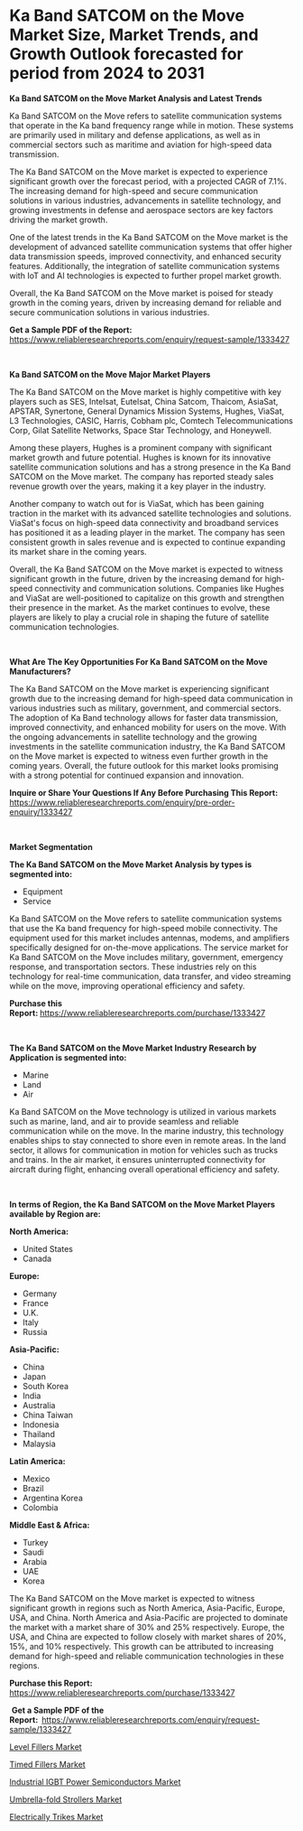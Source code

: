 <p><h1>Ka Band SATCOM on the Move Market Size, Market Trends, and Growth Outlook forecasted for period from 2024 to 2031</h1></p><p><strong>Ka Band SATCOM on the Move Market Analysis and Latest Trends</strong></p>
<p><p>Ka Band SATCOM on the Move refers to satellite communication systems that operate in the Ka band frequency range while in motion. These systems are primarily used in military and defense applications, as well as in commercial sectors such as maritime and aviation for high-speed data transmission.</p><p>The Ka Band SATCOM on the Move market is expected to experience significant growth over the forecast period, with a projected CAGR of 7.1%. The increasing demand for high-speed and secure communication solutions in various industries, advancements in satellite technology, and growing investments in defense and aerospace sectors are key factors driving the market growth.</p><p>One of the latest trends in the Ka Band SATCOM on the Move market is the development of advanced satellite communication systems that offer higher data transmission speeds, improved connectivity, and enhanced security features. Additionally, the integration of satellite communication systems with IoT and AI technologies is expected to further propel market growth.</p><p>Overall, the Ka Band SATCOM on the Move market is poised for steady growth in the coming years, driven by increasing demand for reliable and secure communication solutions in various industries.</p></p>
<p><strong>Get a Sample PDF of the Report:&nbsp;</strong> <a href="https://www.reliableresearchreports.com/enquiry/request-sample/1333427">https://www.reliableresearchreports.com/enquiry/request-sample/1333427</a></p>
<p>&nbsp;</p>
<p><strong>Ka Band SATCOM on the Move Major Market Players</strong></p>
<p><p>The Ka Band SATCOM on the Move market is highly competitive with key players such as SES, Intelsat, Eutelsat, China Satcom, Thaicom, AsiaSat, APSTAR, Synertone, General Dynamics Mission Systems, Hughes, ViaSat, L3 Technologies, CASIC, Harris, Cobham plc, Comtech Telecommunications Corp, Gilat Satellite Networks, Space Star Technology, and Honeywell.</p><p>Among these players, Hughes is a prominent company with significant market growth and future potential. Hughes is known for its innovative satellite communication solutions and has a strong presence in the Ka Band SATCOM on the Move market. The company has reported steady sales revenue growth over the years, making it a key player in the industry.</p><p>Another company to watch out for is ViaSat, which has been gaining traction in the market with its advanced satellite technologies and solutions. ViaSat's focus on high-speed data connectivity and broadband services has positioned it as a leading player in the market. The company has seen consistent growth in sales revenue and is expected to continue expanding its market share in the coming years.</p><p>Overall, the Ka Band SATCOM on the Move market is expected to witness significant growth in the future, driven by the increasing demand for high-speed connectivity and communication solutions. Companies like Hughes and ViaSat are well-positioned to capitalize on this growth and strengthen their presence in the market. As the market continues to evolve, these players are likely to play a crucial role in shaping the future of satellite communication technologies.</p></p>
<p>&nbsp;</p>
<p><strong>What Are The Key Opportunities For Ka Band SATCOM on the Move Manufacturers?</strong></p>
<p><p>The Ka Band SATCOM on the Move market is experiencing significant growth due to the increasing demand for high-speed data communication in various industries such as military, government, and commercial sectors. The adoption of Ka Band technology allows for faster data transmission, improved connectivity, and enhanced mobility for users on the move. With the ongoing advancements in satellite technology and the growing investments in the satellite communication industry, the Ka Band SATCOM on the Move market is expected to witness even further growth in the coming years. Overall, the future outlook for this market looks promising with a strong potential for continued expansion and innovation.</p></p>
<p><strong>Inquire or Share Your Questions If Any Before Purchasing This Report:</strong> <a href="https://www.reliableresearchreports.com/enquiry/pre-order-enquiry/1333427">https://www.reliableresearchreports.com/enquiry/pre-order-enquiry/1333427</a></p>
<p>&nbsp;</p>
<p><strong>Market Segmentation</strong></p>
<p><strong>The Ka Band SATCOM on the Move Market Analysis by types is segmented into:</strong></p>
<p><ul><li>Equipment</li><li>Service</li></ul></p>
<p><p>Ka Band SATCOM on the Move refers to satellite communication systems that use the Ka band frequency for high-speed mobile connectivity. The equipment used for this market includes antennas, modems, and amplifiers specifically designed for on-the-move applications. The service market for Ka Band SATCOM on the Move includes military, government, emergency response, and transportation sectors. These industries rely on this technology for real-time communication, data transfer, and video streaming while on the move, improving operational efficiency and safety.</p></p>
<p><strong>Purchase this Report:&nbsp;</strong><a href="https://www.reliableresearchreports.com/purchase/1333427">https://www.reliableresearchreports.com/purchase/1333427</a></p>
<p>&nbsp;</p>
<p><strong>The Ka Band SATCOM on the Move Market Industry Research by Application is segmented into:</strong></p>
<p><ul><li>Marine</li><li>Land</li><li>Air</li></ul></p>
<p><p>Ka Band SATCOM on the Move technology is utilized in various markets such as marine, land, and air to provide seamless and reliable communication while on the move. In the marine industry, this technology enables ships to stay connected to shore even in remote areas. In the land sector, it allows for communication in motion for vehicles such as trucks and trains. In the air market, it ensures uninterrupted connectivity for aircraft during flight, enhancing overall operational efficiency and safety.</p></p>
<p>&nbsp;</p>
<p><strong>In terms of Region, the Ka Band SATCOM on the Move Market Players available by Region are:</strong></p>
<p>
    <p> <strong> North America: </strong>
        <ul>
            <li>United States</li>
            <li>Canada</li>
        </ul>
        </p> 
    <p> <strong> Europe: </strong>
        <ul>
            <li>Germany</li>
            <li>France</li>
            <li>U.K.</li>
            <li>Italy</li>
            <li>Russia</li>
        </ul>
        </p> 
    <p> <strong> Asia-Pacific: </strong>
        <ul>
            <li>China</li>
            <li>Japan</li>
            <li>South Korea</li>
            <li>India</li>
            <li>Australia</li>
            <li>China Taiwan</li>
            <li>Indonesia</li>
            <li>Thailand</li>
            <li>Malaysia</li>
        </ul>
        </p> 
    <p> <strong> Latin America: </strong>
        <ul>
            <li>Mexico</li>
            <li>Brazil</li>
            <li>Argentina Korea</li>
            <li>Colombia</li>
        </ul>
        </p> 
    <p> <strong> Middle East & Africa: </strong>
        <ul>
            <li>Turkey</li>
            <li>Saudi</li>
            <li>Arabia</li>
            <li>UAE</li>
            <li>Korea</li>
        </ul>
    </p>
    </p>
<p><p>The Ka Band SATCOM on the Move market is expected to witness significant growth in regions such as North America, Asia-Pacific, Europe, USA, and China. North America and Asia-Pacific are projected to dominate the market with a market share of 30% and 25% respectively. Europe, the USA, and China are expected to follow closely with market shares of 20%, 15%, and 10% respectively. This growth can be attributed to increasing demand for high-speed and reliable communication technologies in these regions.</p></p>
<p><strong>Purchase this Report: </strong><a href="https://www.reliableresearchreports.com/purchase/1333427">https://www.reliableresearchreports.com/purchase/1333427</a></p>
<p>&nbsp;<strong>Get a Sample PDF of the Report:&nbsp;&nbsp;</strong><a href="https://www.reliableresearchreports.com/enquiry/request-sample/1333427">https://www.reliableresearchreports.com/enquiry/request-sample/1333427</a></p>
<p><strong></strong></p>
<p><p><a href="https://github.com/WillieWoodard/Market-Research-Report-List-3/blob/main/level-fillers-market.md">Level Fillers Market</a></p><p><a href="https://github.com/Sarissaschmalingtr6fz2739/Market-Research-Report-List-1/blob/main/timed-fillers-market.md">Timed Fillers Market</a></p><p><a href="https://github.com/jodemen/Market-Research-Report-List-1/blob/main/industrial-igbt-power-semiconductors-market.md">Industrial IGBT Power Semiconductors Market</a></p><p><a href="https://github.com/sougarounis/Market-Research-Report-List-2/blob/main/umbrella-fold-strollers-market.md">Umbrella-fold Strollers Market</a></p><p><a href="https://github.com/jj19131/Market-Research-Report-List-1/blob/main/electrically-trikes-market.md">Electrically Trikes Market</a></p></p>